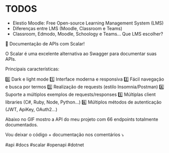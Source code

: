 # TODOS

- Elestio Moodle: Free Open-source Learning Management System (LMS)
- Diferenças entre LMS (Moodle, Classroom e Teams)
- Classroom, Edmodo, Moodle, Schoology e Teams... Que LMS escolher?




📝 Documentação de APIs com Scalar!

O Scalar é uma excelente alternativa ao Swagger para documentar suas APIs.

Principais características:

0️⃣ Dark e light mode
1️⃣ Interface moderna e responsiva
2️⃣ Fácil navegação e busca por termos
3️⃣ Realização de requests (estilo Insomnia/Postman)
4️⃣ Suporte a múltiplos exemplos de requests/responses
5️⃣ Múltiplas client libraries (C#, Ruby, Node, Python...)
6️⃣ Múltiplos métodos de autenticação (JWT, ApiKey, OAuth2...)

Abaixo no GIF mostro a API do meu projeto com 66 endpoints totalmente documentados.

Vou deixar o código + documentação nos comentários ⤵️

#api #docs #scalar #openapi #dotnet
